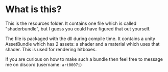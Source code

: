 ﻿# What is this?

This is the resources folder. It contains one file which is called "shaderbundle", but I guess you could have figured that out yourself.

The file is packaged with the dll during compile time. It contains a unity AssetBundle which has 2 assets: a shader and a material which uses that shader. This is used for rendering hitboxes.

If you are curious on how to make such a bundle then feel free to message me on discord (username: `art0007i`)